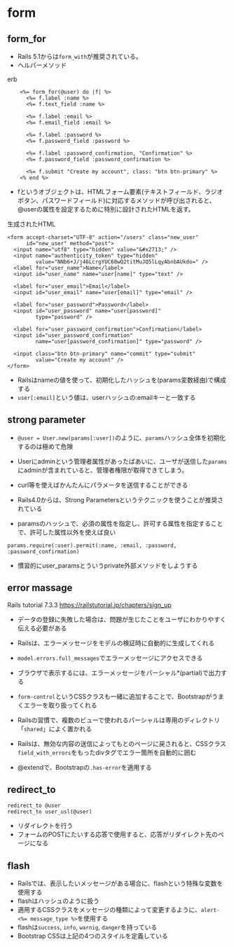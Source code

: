 # form
## form_for
- Rails 5.1からは`form_with`が推奨されている。
- ヘルパーメソッド



erb
```
    <%= form_for(@user) do |f| %>
      <%= f.label :name %>
      <%= f.text_field :name %>

      <%= f.label :email %>
      <%= f.email_field :email %>

      <%= f.label :password %>
      <%= f.password_field :password %>

      <%= f.label :password_confirmation, "Confirmation" %>
      <%= f.password_field :password_confirmation %>

      <%= f.submit "Create my account", class: "btn btn-primary" %>
    <% end %>
```

- fというオブジェクトは、HTMLフォーム要素(テキストフィールド、ラジオボタン、パスワードフィールド)に対応するメソッドが呼び出されると、@userの属性を設定するために特別に設計されたHTMLを返す。

生成されたHTML
```
<form accept-charset="UTF-8" action="/users" class="new_user"
      id="new_user" method="post">
  <input name="utf8" type="hidden" value="&#x2713;" />
  <input name="authenticity_token" type="hidden"
         value="NNb6+J/j46LcrgYUC60wQ2titMuJQ5lLqyAbnbAUkdo=" />
  <label for="user_name">Name</label>
  <input id="user_name" name="user[name]" type="text" />

  <label for="user_email">Email</label>
  <input id="user_email" name="user[email]" type="email" />

  <label for="user_password">Password</label>
  <input id="user_password" name="user[password]"
         type="password" />

  <label for="user_password_confirmation">Confirmation</label>
  <input id="user_password_confirmation"
         name="user[password_confirmation]" type="password" />

  <input class="btn btn-primary" name="commit" type="submit"
         value="Create my account" />
</form>
```

- Railsはnameの値を使って、初期化したハッシュを(params変数経由)で構成する
- `user[:email]`という値は、userハッシュの:emailキーと一致する


## strong parameter
- `@user = User.new(params[:user])`のように、`params`ハッシュ全体を初期化するのは極めて危険
- Userにadminという管理者属性があったばあいに、ユーザが送信した`params`にadminが含まれていると、管理者権限が取得できてしまう。
- curl等を使えばかんたんにパラメータを送信することができる

- Rails4.0からは、Strong Parametersというテクニックを使うことが推奨されている
- paramsのハッシュで、必須の属性を指定し、許可する属性を指定することで、許可した属性以外を使えば良い
```
params.require(:user).permit(:name, :email, :password, :password_confirmation)
```
- 慣習的にuser_paramsとういうprivate外部メソッドをしようする

## error massage
Rails tutorial 7.3.3
https://railstutorial.jp/chapters/sign_up

- データの登録に失敗した場合は、問題が生じたことをユーザにわかりやすく伝える必要がある
- Railsは、エラーメッセージをモデルの検証時に自動的に生成してくれる
- `model.errors.full_messages`でエラーメッセージにアクセスできる
- ブラウザで表示するには、エラーメッセージをパーシャル*(partial)で出力する
- `form-control`というCSSクラスも一緒に追加することで、Bootstrapがうまくエラーを取り扱ってくれる
- Railsの習慣で、複数のビューで使われるパーシャルは専用のディレクトリ「`shared`」によく置かれる


- Railsは、無効な内容の送信によってもとのページに戻されると、CSSクラス`field_with_errors`をもったdivタグでエラー箇所を自動的に囲む
- @extendで、Bootstrapの`.has-error`を適用する


## redirect_to
```
redirect_to @user
redirect_to user_usl(@user)
```
- リダイレクトを行う
- フォームのPOSTにたいする応答で使用すると、応答がリダイレクト先のページになる

## flash
- Railsでは、表示したいメッセージがある場合に、flashという特殊な変数を使用する
- flashはハッシュのように扱う
- 適用するCSSクラスをメッセージの種類によって変更するように、`alert-<%= message_type %>`を使用する
- flashは`success`, `info`, `warnig`, `danger`を持っている
- Bootstrap CSSは上記の4つのスタイルを定義している
